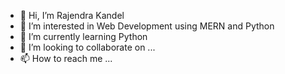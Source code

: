 - 👋 Hi, I’m Rajendra Kandel
- 👀 I’m interested in Web Development using MERN and Python
- 🌱 I’m currently learning Python
- 💞️ I’m looking to collaborate on ...
- 📫 How to reach me ...

<!---
rajuraj1994/rajuraj1994 is a ✨ special ✨ repository because its `README.md` (this file) appears on your GitHub profile.
You can click the Preview link to take a look at your changes.
--->
